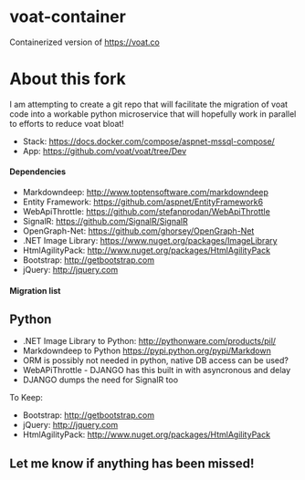 # voat-container
Containerized version of https://voat.co

# About this fork
I am attempting to create a git repo that will facilitate the migration of voat code into a workable python microservice that will hopefully work in parallel to efforts to reduce voat bloat!

- Stack: https://docs.docker.com/compose/aspnet-mssql-compose/
- App: https://github.com/voat/voat/tree/Dev

#### Dependencies
- Markdowndeep: http://www.toptensoftware.com/markdowndeep
- Entity Framework: https://github.com/aspnet/EntityFramework6
- WebApiThrottle: https://github.com/stefanprodan/WebApiThrottle
- SignalR: https://github.com/SignalR/SignalR
- OpenGraph-Net: https://github.com/ghorsey/OpenGraph-Net
- .NET Image Library: https://www.nuget.org/packages/ImageLibrary
- HtmlAgilityPack: http://www.nuget.org/packages/HtmlAgilityPack
- Bootstrap: http://getbootstrap.com
- jQuery: http://jquery.com


#### Migration list

## Python


- .NET Image Library to Python: http://pythonware.com/products/pil/
- Markdowndeep to Python https://pypi.python.org/pypi/Markdown
- ORM is possibly not needed in python, native DB access can be used?
- WebAPiThrottle - DJANGO has this built in with asyncronous and delay
- DJANGO dumps the need for SignalR too

To Keep:
- Bootstrap: http://getbootstrap.com
- jQuery: http://jquery.com
- HtmlAgilityPack: http://www.nuget.org/packages/HtmlAgilityPack

## Let me know if anything has been missed! 
